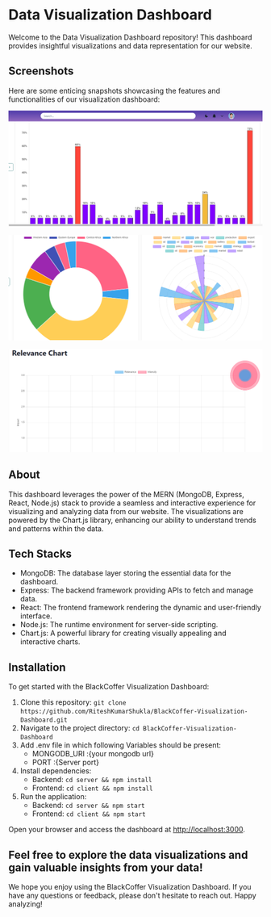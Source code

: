 # Data Visualization Dashboard

Welcome to the Data Visualization Dashboard repository! This dashboard provides insightful visualizations and data representation for our website. 

## Screenshots

Here are some enticing snapshots showcasing the features and functionalities of our visualization dashboard:




![image](https://github.com/sarraayush/Data-Visualisation-dashboard/blob/main/assets/Screenshot%202024-06-04%20000450.png)


![image](https://github.com/sarraayush/Data-Visualisation-dashboard/blob/main/assets/Screenshot%202024-06-04%20000501.png)


![image](https://github.com/sarraayush/Data-Visualisation-dashboard/blob/main/assets/Screenshot%202024-06-04%20000516.png)



## About

This dashboard leverages the power of the MERN (MongoDB, Express, React, Node.js) stack to provide a seamless and interactive experience for visualizing and analyzing data from our website. The visualizations are powered by the Chart.js library, enhancing our ability to understand trends and patterns within the data.

## Tech Stacks

- MongoDB: The database layer storing the essential data for the dashboard.
- Express: The backend framework providing APIs to fetch and manage data.
- React: The frontend framework rendering the dynamic and user-friendly interface.
- Node.js: The runtime environment for server-side scripting.
- Chart.js: A powerful library for creating visually appealing and interactive charts.

## Installation

To get started with the BlackCoffer Visualization Dashboard:

1. Clone this repository: `git clone https://github.com/RiteshKumarShukla/BlackCoffer-Visualization-Dashboard.git`
2. Navigate to the project directory: `cd BlackCoffer-Visualization-Dashboard`
3. Add .env file in which following Variables should be present:
   - MONGODB_URI :{your mongodb url}
   - PORT        :{Server port}
4. Install dependencies:
   - Backend: `cd server && npm install`
   - Frontend: `cd client && npm install`
5. Run the application:
   - Backend: `cd server && npm start`
   - Frontend: `cd client && npm start`

Open your browser and access the dashboard at [http://localhost:3000](http://localhost:3000).

Feel free to explore the data visualizations and gain valuable insights from your data!
---

We hope you enjoy using the BlackCoffer Visualization Dashboard. If you have any questions or feedback, please don't hesitate to reach out. Happy analyzing!
